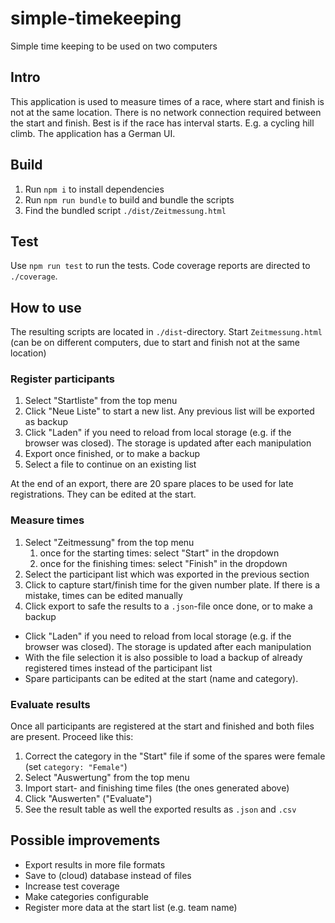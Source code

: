 # simple-timekeeping

Simple time keeping to be used on two computers

## Intro

This application is used to measure times of a race, where start and finish is not at the same location.
There is no network connection required between the start and finish.
Best is if the race has interval starts. E.g. a cycling hill climb. The application has a German UI.

## Build

1. Run `npm i` to install dependencies
2. Run `npm run bundle` to build and bundle the scripts
3. Find the bundled script `./dist/Zeitmessung.html`

## Test

Use `npm run test` to run the tests.
Code coverage reports are directed to `./coverage`.

## How to use

The resulting scripts are located in `./dist`-directory.
Start `Zeitmessung.html` (can be on different computers, due to start and finish not at the same location)

### Register participants

1. Select "Startliste" from the top menu
2. Click "Neue Liste" to start a new list. Any previous list will be exported as backup
3. Click "Laden" if you need to reload from local storage (e.g. if the browser was closed). The storage is updated after each manipulation
4. Export once finished, or to make a backup
5. Select a file to continue on an existing list

At the end of an export, there are 20 spare places to be used for late registrations. They can be edited at the start.

### Measure times

1. Select "Zeitmessung" from the top menu
   1. once for the starting times: select "Start" in the dropdown
   2. once for the finishing times: select "Finish" in the dropdown
2. Select the participant list which was exported in the previous section
3. Click to capture start/finish time for the given number plate. If there is a mistake, times can be edited manually
4. Click export to safe the results to a `.json`-file once done, or to make a backup

- Click "Laden" if you need to reload from local storage (e.g. if the browser was closed). The storage is updated after each manipulation
- With the file selection it is also possible to load a backup of already registered times instead of the participant list
- Spare participants can be edited at the start (name and category).

### Evaluate results

Once all participants are registered at the start and finished and both files are present. Proceed like this:

1. Correct the category in the "Start" file if some of the spares were female (set `category: "Female"`)
2. Select "Auswertung" from the top menu
3. Import start- and finishing time files (the ones generated above)
4. Click "Auswerten" ("Evaluate")
5. See the result table as well the exported results as `.json` and `.csv`

## Possible improvements

- Export results in more file formats
- Save to (cloud) database instead of files
- Increase test coverage
- Make categories configurable
- Register more data at the start list (e.g. team name)
